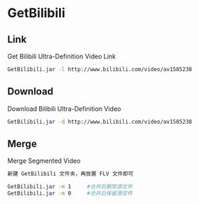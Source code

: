 # GetBilibili

## Link
Get Bilibili Ultra-Definition Video Link
```bash
GetBilibili.jar -l http://www.bilibili.com/video/av1585238
```

## Download
Download Bilibili Ultra-Definition Video
```bash
GetBilibili.jar -d http://www.bilibili.com/video/av1585238
```

## Merge
Merge Segmented Video
```bash
新建 GetBilibili 文件夹，再放置 FLV 文件即可

GetBilibili.jar -m 1     #合并后删除源文件
GetBilibili.jar -m 0     #合并后保留源文件
```
